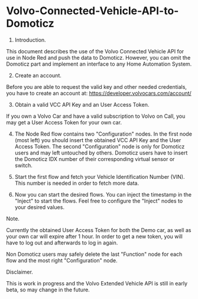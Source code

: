 # Volvo-Connected-Vehicle-API-to-Domoticz


1. Introduction.

This document describes the use of the Volvo Connected Vehicle API for use in Node Red and push the data to Domoticz.
However, you can omit the Domoticz part and implement an interface to any Home Automation System.

2. Create an account.

Before you are able to request the valid key and other needed credentials, you have to create an account at: https://developer.volvocars.com/account/

3. Obtain a valid VCC API Key and an User Access Token.

If you own a Volvo Car and have a valid subscription to Volvo on Call, you may get a User Access Token for your own car.

4. The Node Red flow contains two "Configuration" nodes. In the first node (most left) you should insert the obtained VCC API Key and the User Access Token.
The second "Configuration" node is only for Domoticz users and may left untouched by others.
Domoticz users have to insert the Domoticz IDX number of their corresponding virtual sensor or switch.

5. Start the first flow and fetch your Vehicle Identification Number (VIN). This number is needed in order to fetch more data.

6. Now you can start the desired flows. You can inject the timestamp in the "Inject" to start the flows.
Feel free to configure the "Inject" nodes to your desired values.

Note.

Currently the obtained User Access Token for both the Demo car, as well as your own car will expire after 1 hour.
In order to get a new token, you will have to log out and afterwards to log in again.

Non Domoticz users may safely delete the last "Function" node for each flow and the most right "Configuration" node.

Disclaimer.

This is work in progress and the Volvo Extended Vehicle API is still in early beta, so may change in the future.
